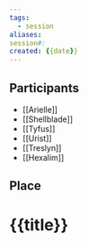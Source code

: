 ```yaml
---
tags:
  - session
aliases: 
session#: 
created: {{date}}
---
```


## Participants
- [[Arielle]]
- [[Shellblade]]
- [[Tyfus]]
- [[Urist]]
- [[Treslyn]]
- [[Hexalim]]

## Place


# {{title}}
